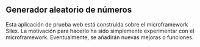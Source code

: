 
Generador aleatorio de números
----------------------------------

Esta aplicación de prueba web está construida sobre el microframework Silex. La motivación para hacerlo ha sido simplemente experimentar
con el microframework. Eventualmente, se añadirán nuevas mejoras o funciones. 

